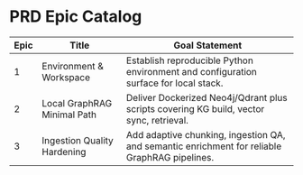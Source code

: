 # PRD Epic Catalog

| Epic | Title                       | Goal Statement                                                                         |
|------|-----------------------------|----------------------------------------------------------------------------------------|
| 1    | Environment & Workspace     | Establish reproducible Python environment and configuration surface for local stack.   |
| 2    | Local GraphRAG Minimal Path | Deliver Dockerized Neo4j/Qdrant plus scripts covering KG build, vector sync, retrieval. |
| 3    | Ingestion Quality Hardening | Add adaptive chunking, ingestion QA, and semantic enrichment for reliable GraphRAG pipelines. |
